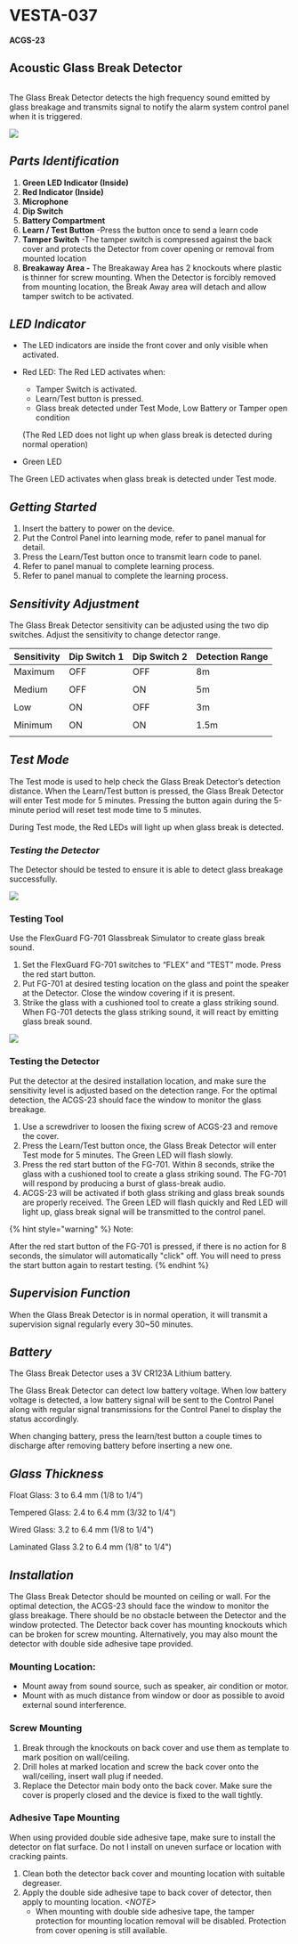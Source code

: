 # VESTA-037

**ACGS-23**

## **Acoustic Glass Break Detector**&#x20;

<figure><img src=".gitbook/assets/image (33) (1).png" alt=""><figcaption></figcaption></figure>

The Glass Break Detector detects the high frequency sound emitted by glass breakage and transmits signal to notify the alarm system control panel when it is triggered.

![](<.gitbook/assets/0 (44).png>)

## _**Parts Identification**_

1. **Green LED Indicator (Inside)**
2. **Red Indicator (Inside)**
3. **Microphone**
4. **Dip Switch**
5. **Battery Compartment**
6. **Learn / Test Button** -Press the button once to send a learn code
7. **Tamper Switch** -The tamper switch is compressed against the back cover and protects the Detector from cover opening or removal from mounted location
8. **Breakaway Area -** The Breakaway Area has 2 knockouts where plastic is thinner for screw mounting. When the Detector is forcibly removed from mounting location, the Break Away area will detach and allow tamper switch to be activated.

## _**LED Indicator**_

* The LED indicators are inside the front cover and only visible when activated.
*   Red LED: The Red LED activates when:

    * Tamper Switch is activated.
    * Learn/Test button is pressed.
    * Glass break detected under Test Mode, Low Battery or Tamper open condition&#x20;

    (The Red LED does not light up when glass break is detected during normal operation)
* Green LED

The Green LED activates when glass break is detected under Test mode.

## _**Getting Started**_

1. Insert the battery to power on the device.
2. Put the Control Panel into learning mode, refer to panel manual for detail.
3. Press the Learn/Test button once to transmit learn code to panel.
4. Refer to panel manual to complete learning process.
5. Refer to panel manual to complete the learning process.

## _**Sensitivity Adjustment**_

The Glass Break Detector sensitivity can be adjusted using the two dip switches. Adjust the sensitivity to change detector range.

| Sensitivity | Dip Switch 1 | Dip Switch 2 | Detection Range |
| ----------- | ------------ | ------------ | --------------- |
| Maximum     | OFF          | OFF          | 8m              |
|             |              |              |                 |
| Medium      | OFF          | ON           | 5m              |
|             |              |              |                 |
| Low         | ON           | OFF          | 3m              |
|             |              |              |                 |
| Minimum     | ON           | ON           | 1.5m            |
|             |              |              |                 |

## _**Test Mode**_

The Test mode is used to help check the Glass Break Detector’s detection distance. When the Learn/Test button is pressed, the Glass Break Detector will enter Test mode for 5 minutes. Pressing the button again during the 5-minute period will reset test mode time to 5 minutes.

During Test mode, the Red LEDs will light up when glass break is detected.

### _**Testing the Detector**_

The Detector should be tested to ensure it is able to detect glass breakage successfully.

![](<.gitbook/assets/8 (21).jpeg>)

### **Testing Tool**

Use the FlexGuard FG-701 Glassbreak Simulator to create glass break sound.

1. Set the FlexGuard FG-701 switches to “FLEX” and “TEST” mode. Press the red start button.
2. Put FG-701 at desired testing location on the glass and point the speaker at the Detector. Close the window covering if it is present.
3. Strike the glass with a cushioned tool to create a glass striking sound. When FG-701 detects the glass striking sound, it will react by emitting glass break sound.

![](<.gitbook/assets/9 (13).jpeg>)

### **Testing the Detector**

Put the detector at the desired installation location, and make sure the sensitivity level is adjusted based on the detection range. For the optimal detection, the ACGS-23 should face the window to monitor the glass breakage.

1. Use a screwdriver to loosen the fixing screw of ACGS-23 and remove the cover.
2. Press the Learn/Test button once, the Glass Break Detector will enter Test mode for 5 minutes. The Green LED will flash slowly.
3. Press the red start button of the FG-701. Within 8 seconds, strike the glass with a cushioned tool to create a glass striking sound. The FG-701 will respond by producing a burst of glass-break audio.
4. ACGS-23 will be activated if both glass striking and glass break sounds are properly received. The Green LED will flash quickly and Red LED will light up, glass break signal will be transmitted to the control panel.

{% hint style="warning" %}
Note:

After the red start button of the FG-701 is pressed, if there is no action for 8 seconds, the simulator will automatically "click" off. You will need to press the start button again to restart testing.
{% endhint %}

## _**Supervision Function**_

When the Glass Break Detector is in normal operation, it will transmit a supervision signal regularly every 30\~50 minutes.

## _**Battery**_

The Glass Break Detector uses a 3V CR123A Lithium battery.

The Glass Break Detector can detect low battery voltage. When low battery voltage is detected, a low battery signal will be sent to the Control Panel along with regular signal transmissions for the Control Panel to display the status accordingly.

When changing battery, press the learn/test button a couple times to discharge after removing battery before inserting a new one.

## _**Glass Thickness**_

Float Glass: 3 to 6.4 mm (1/8 to 1/4”)

Tempered Glass: 2.4 to 6.4 mm (3/32 to 1/4")

Wired Glass: 3.2 to 6.4 mm (1/8 to 1/4")

Laminated Glass 3.2 to 6.4 mm (1/8" to 1/4")

## _**Installation**_

The Glass Break Detector should be mounted on ceiling or wall. For the optimal detection, the ACGS-23 should face the window to monitor the glass breakage. There should be no obstacle between the Detector and the window protected. The Detector back cover has mounting knockouts which can be broken for screw mounting. Alternatively, you may also mount the detector with double side adhesive tape provided.

### **Mounting Location:**

* Mount away from sound source, such as speaker, air condition or motor.
* Mount with as much distance from window or door as possible to avoid external sound interference.

### Screw Mounting

1. Break through the knockouts on back cover and use them as template to mark position on wall/ceiling.
2. Drill holes at marked location and screw the back cover onto the wall/ceiling, insert wall plug if needed.
3. Replace the Detector main body onto the back cover. Make sure the cover is properly closed and the device is fixed to the wall tightly.

### Adhesive Tape Mounting

When using provided double side adhesive tape, make sure to install the detector on flat surface. Do not I install on uneven surface or location with cracking paints.

1. Clean both the detector back cover and mounting location with suitable degreaser.
2. Apply the double side adhesive tape to back cover of detector, then apply to mounting location. _\<NOTE>_
   * When mounting with double side adhesive tape, the tamper protection for mounting location removal will be disabled. Protection from cover opening is still available.

